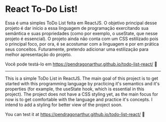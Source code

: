 # React To-Do List!

Essa é uma simples ToDo List feita em ReactJS. O objetivo principal desse projeto é dar início a essa linguagem de programação exercitando sua semântica e suas propriedades (como por exemplo, o useState, que nesse projeto é essencial). O projeto ainda não conta com um CSS estilizado pois o principal foco, por ora, é se acostumar com a linguagem e por em prática seus conceitos. Futuramente, pretendo adicionar uma estilização para melhor apresentação do projeto. 

Você pode testá-lo em https://pendragonarthur.github.io/todo-list-react/ :star2:

----------------------------------------------------------

This is a simple ToDo List in ReactJS. The main goal of this project is to get started with this programming language by practicing it's semantics and it's properties (for example, the useState hook, which is essential in this project). The project does not have a CSS styling yet, as the main focus for now is to get comfortable with the language and practice it's concepts. I intend to add a styling for better view of the project soon. 

You can test it at https://pendragonarthur.github.io/todo-list-react/ :star2:
